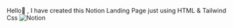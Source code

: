 Hello👋 , I have created this Notion Landing Page just using HTML & Tailwind Css 
![Notion](https://github.com/pallavibhasme/Notion/assets/87770280/ab0411ee-7544-448a-8d4d-29f59000f4a2)
